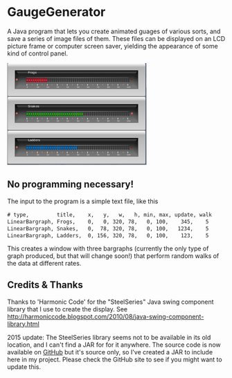 GaugeGenerator
==============

A Java program that lets you create animated guages of various sorts, and save a series of image files of them. These files can be displayed on an LCD picture frame or computer screen saver, yielding the appearance of some kind of control panel.


![A screenshot of GaugeGenerator in action](GaugeGenerator.PNG "GaugeGenerator")



No programming necessary!
-------------------------
The input to the program is a simple text file, like this

```
# type,         title,    x,   y,   w,   h, min, max, update, walk
LinearBargraph, Frogs,    0,   0, 320, 78,   0, 100,    345,    5
LinearBargraph, Snakes,   0,  78, 320, 78,   0, 100,   1234,    5
LinearBargraph, Ladders,  0, 156, 320, 78,   0, 100,    123,    5
```

This creates a window with three bargraphs (currently the only type of graph produced, but that will change soon!)
that perform random walks of the data at different rates.


Credits & Thanks
-------

Thanks to 'Harmonic Code' for the "SteelSeries" Java swing component library that I use to 
create the display. See http://harmoniccode.blogspot.com/2010/08/java-swing-component-library.html

2015 update: The SteelSeries library seems not to be available in its old location, 
and I can't find a JAR for for it anywhere. The source code is now available on 
[GitHub](https://github.com/HanSolo/SteelSeries-Swing)
but it's source only, so I've created a JAR to include here in my project.
Please check the GitHub site to see if you might want to update this.

